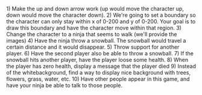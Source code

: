 ​1) Make the up and down arrow work (up would move the character up, down would move the character down).
2) We're going to set a boundary so the character can only stay within x of 0-200 and y of 0-200.  Your goal is to draw this boundary and have the character move within that region.
3) Change the character to a ninja that seems to walk (we'll provide the images)
4) Have the ninja throw a snowball.  The snowball would travel a certain distance and it would disappear.
5) Throw support for another player.
6) Have the second player also be able to throw a snowball.
7) If the snowball hits another player, have the player loose some health.
8) When the player has zero health, display a message that the player died
9) Instead of the whitebackground, find a way to display nice background with trees, flowers, grass, water, etc.
10) Have other people appear in this game, and have your ninja be able to talk to those people.
